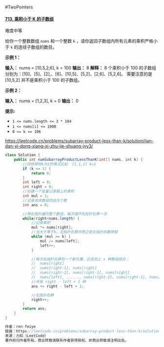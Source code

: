 #TwoPointers 
#### [713. 乘积小于 K 的子数组](https://leetcode.cn/problems/subarray-product-less-than-k/)

难度中等

给你一个整数数组 `nums` 和一个整数 `k` ，请你返回子数组内所有元素的乘积严格小于 `k` 的连续子数组的数目。

**示例 1：**

**输入：** nums = [10,5,2,6], k = 100
**输出：** 8
**解释：** 8 个乘积小于 100 的子数组分别为：[10]、[5]、[2],、[6]、[10,5]、[5,2]、[2,6]、[5,2,6]。
需要注意的是 [10,5,2] 并不是乘积小于 100 的子数组。

**示例 2：**

**输入：** nums = [1,2,3], k = 0
**输出：** 0

**提示:** 

-   `1 <= nums.length <= 3 * 104`
-   `1 <= nums[i] <= 1000`
-   `0 <= k <= 106`

https://leetcode.cn/problems/subarray-product-less-than-k/solution/jian-dan-yi-dong-xiang-xi-zhu-jie-shuang-jvy3/
```java
class Solution {
    public int numSubarrayProductLessThanK(int[] nums, int k) {
        //同样排除k为1的情况比如  [1,1,1] k=1
        if (k <= 1) {
            return 0;
        }
        int left = 0;
        int right = 0;
        //创建一个变量记录路上的乘积
        int mul = 1;
        //记录连续数组的组合个数
        int ans = 0;

        //用右指针遍历整个数组，每次循环右指针右移一次
        while(right<nums.length) {
            //记录乘积
            mul *= nums[right];
            //当大于等于k，左指针右移并把之前左指针的数除掉
            while (mul >= k) {
                mul /= nums[left];
                left++;
            }

            //每次右指针位移到一个新位置，应该加上 x 种数组组合：
            //  nums[right]
            //  nums[right-1], nums[right]
            //  nums[right-2], nums[right-1], nums[right]
            //  nums[left], ......, nums[right-2], nums[right-1], nums[right]
            //共有 right - left + 1 种
            ans += right - left + 1;

            //右指针右移
            right++;
        }
        return ans;
    }
}

作者：ren-feiye
链接：https://leetcode.cn/problems/subarray-product-less-than-k/solution/jian-dan-yi-dong-xiang-xi-zhu-jie-shuang-jvy3/
来源：力扣（LeetCode）
著作权归作者所有。商业转载请联系作者获得授权，非商业转载请注明出处。
```